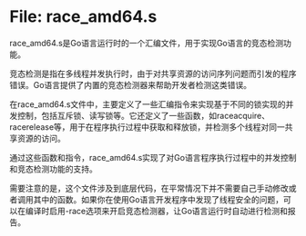 # File: race_amd64.s

race_amd64.s是Go语言运行时的一个汇编文件，用于实现Go语言的竞态检测功能。

竞态检测是指在多线程并发执行时，由于对共享资源的访问序列问题而引发的程序错误。Go语言提供了内置的竞态检测器来帮助开发者检测这类错误。

在race_amd64.s文件中，主要定义了一些汇编指令来实现基于不同的锁实现的并发控制，包括互斥锁、读写锁等。它还定义了一些函数，如raceacquire、racerelease等，用于在程序执行过程中获取和释放锁，并检测多个线程对同一共享资源的访问。

通过这些函数和指令，race_amd64.s实现了对Go语言程序执行过程中的并发控制和竞态检测功能的支持。

需要注意的是，这个文件涉及到底层代码，在平常情况下并不需要自己手动修改或者调用其中的函数。如果你在使用Go语言开发程序中发现了线程安全的问题，可以在编译时启用-race选项来开启竞态检测器，让Go语言运行时自动进行检测和报告。

